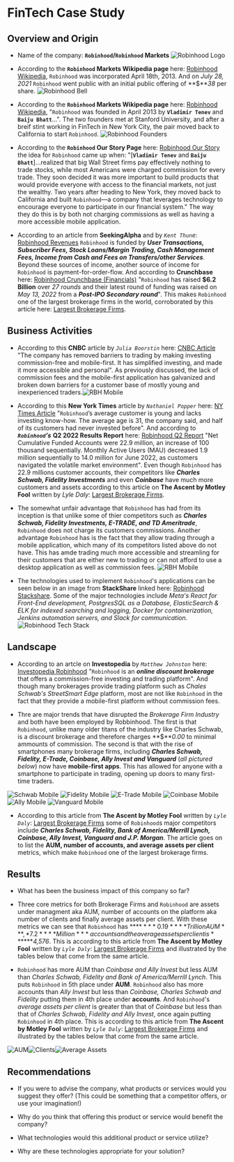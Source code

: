 # FinTech Case Study

## Overview and Origin

* Name of the company: **`Robinhood`/`Robinhood` Markets** ![Robinhood Logo](./assets/robinhood-logo.png)

* According to the **`Robinhood` Markets Wikipedia page** here: [Robinhood Wikipedia](https://tinyurl.com/robinhood-wikipedia]), `Robinhood` was incorporated April 18th, 2013. And on *July 28, 2021* `Robinhood` went public with an initial public offering of **$***38* per share. ![Robinhood Bell](./assets/rbh-bell.jpg)

* According to the **`Robinhood` Markets Wikipedia page** here: [Robinhood Wikipedia](https://tinyurl.com/robinhood-wikipedia]), "`Robinhood` was founded in April 2013 by **`Vladimir Tenev`** and **`Baiju Bhatt`**...". The two founders met at Stanford University, and after a breif stint working in FinTech in New York City, the pair moved back to California to start `Robinhood`. ![Robinhood Founders](./assets/Baiju_Bhatt_and_Vlad_Tenev.jpeg)

* According to the **`Robinhood` Our Story Page** here: [Robinhood Our Story](https://tinyurl.com/robinhood-our-story) the idea for `Robinhood` came up when: "[**`Vladimir Tenev`** and **`Baiju Bhatt`**]...realized that big Wall Street firms pay effectively nothing to trade stocks, while most Americans were charged commission for every trade. They soon decided it was more important to build products that would provide everyone with access to the financial markets, not just the wealthy. Two years after heading to New York, they moved back to California and built `Robinhood`—a company that leverages technology to encourage everyone to participate in our financial system." The way they do this is by both not charging commissions as well as having a more accessible mobile application.

* According to an article from **SeekingAlpha** and by *`Kent Thun`e*: [Robinhood Revenues](https://tinyurl.com/robinhood-revenues) `Robinhood` is funded by ***User Transactions, Subscriber Fees, Stock Loans/Margin Trading, Cash Management Fees, Income from Cash and Fees on Transfers/other Services***. Beyond these sources of income, another source of income for `Robinhood` is payment-for-order-flow. And according to **Crunchbase** here: [Robinhood Crunchbase (Financials)](https://tinyurl.com/robinhood-cb-financials) "`Robinhood` has raised **$6.2 Billion** over *27 rounds* and their latest round of funding was raised on *May 13, 2022* from a ***Post-IPO Secondary round***". This makes `Robinhood` one of the largest brokerage firms in the world, corroborated by this article here: [Largest Brokerage Firms](https://tinyurl.com/largest-brokerage-firms).


## Business Activities

* According to this **CNBC** article by *`Julia Boorstin`* here: [CNBC Article](https://tinyurl.com/robinhood-disruptive) "The company has removed barriers to trading by making investing commission-free and mobile-first. It has simplified investing, and made it more accessible and personal". As previously discussed, the lack of commission fees and the mobile-first application has galvanized and broken down barriers for a customer base of mostly young and inexperienced traders.![RBH Mobile](./assets/rbh-walk.gif)

* According to this **New York Times** article by *`Nathaniel Popper`* here: [NY Times Article](https://tinyurl.com/robinhood-customers) "`Robinhood`’s average customer is young and lacks investing know-how. The average age is 31, the company said, and half of its customers had never invested before". And according to ***`Robinhood`'s*** **Q2 2022 Results Report** here: [Robinhood Q2 Report](https://tinyurl.com/robinhood-Q2-2022) "Net Cumulative Funded Accounts were 22.9 million, an increase of 100 thousand sequentially. Monthly Active Users (MAU) decreased 1.9 million sequentially to 14.0 million for June 2022, as customers navigated the volatile market environment". Even though `Robinhood` has 22.9 millions customer accounts, their competitors like ***Charles Schwab, Fidelity Investments*** and even ***Coinbase*** have much more customers and assets according to this article on **The Ascent by Motley Fool** written by *Lyle Daly*: [Largest Brokerage Firms](https://tinyurl.com/largest-brokerage-firms).

* The somewhat unfair advantage that `Robinhood` has had from its inception is that unlike some of thier competitors such as ***Charles Schwab, Fidelity Investments, E-TRADE, and TD Ameritrade***, `Robinhood` does not charge its customers commissions. Another advantage `Robinhood` has is the fact that they allow trading through a mobile application, which many of its competitors listed above do not have. This has amde trading much more accessible and streamling for their customers that are either new to trading or can not afford to use a desktop application as well as commission fees. ![RBH Mobile](./assets/rbh-mobile-2.jpeg)

* The technologies used to implement `Robinhood`'s applications can be seen below in an image from **StackShare** linked here: [Robinhood Stackshare](https://tinyurl.com/robinhood-stackshare). Some of the major technologies include *Meta's React for Front-End development, PostgresSQL as a Database, ElasticSearch & ELK for indexed searching and logging, Docker for containerization, Jenkins automation servers, and Slack for communication.* ![Robinhood Tech Stack](./assets/Robinhood-Tech-Stack.png)


## Landscape

* According to an artcle on **Investopedia** by *`Matthew Johnston`* here: [Investopedia Robinhood](https://tinyurl.com/robinhood-investopedia) "`Robinhood` is an ***online discount brokerage*** that offers a commission-free investing and trading platform". And though many brokerages provide trading platform such as *Chales Schwab's StreetSmart Edge* platform, most are not like `Robinhood` in the fact that they provide a mobile-first platform without commission fees.

* Thre are  major trends that have disrupted the *Brokerage Firm Industry* and both have been employed by Robbinhood. The first is that `Robinhood`, unlike many older titans of the industry like Charles Schwab, is a discount brokerage and therefore charges **$***0.00* to minimal ammounts of commission. The second is that with the rise of smartphones many brokerage firms, including ***Charles Schwab, Fidelity, E-Trade, Coinbase, Ally Invest and Vanguard*** (*all pictured below*) now have **mobile-first apps**. This has allowed for anyone with a smartphone to participate in trading, opening up doors to many first-time traders. 

![Schwab Mobile](./assets/Schwab-Mobile.jpeg) ![Fidelity Mobile](./assets/Fidelity-Mobile.png) ![E-Trade Mobile](./assets/E-Trade-Mobile.webp) ![Coinbase Mobile](./assets/Coinbase-Mobile.webp) ![Ally Mobile](./assets/Ally-Mobile.webp) ![Vanguard Mobile](./assets/vanguard-mobile.png)

* According to this article from **The Ascent by Motley Fool** written by *`Lyle Daly`*: [Largest Brokerage Firms](https://tinyurl.com/largest-brokerage-firms) some of `Robinhood`s major competitors include ***Charles Schwab, Fidelity, Bank of America/Merrill Lynch, Coinbase, Ally Invest, Vanguard and J.P. Morgan***. The article goes on to list the **AUM, number of accounts, and average assets per client** metrics, which make `Robinhood` one of the largest brokerage firms.

## Results

* What has been the business impact of this company so far?

* Three core metrics for both Brokerage Firms and `Robinhood` are assets under managment aka AUM, number of accounts on the platform aka number of clients and finally average assets per client. With these metrics we can see that `Robinhood` has ***$****0.19* ***Trillion AUM***, *7.2* ***Million*** accounts and the average assets per client is ***$****4,576*. This is according to this article from **The Ascent by Motley Fool** written by *`Lyle Daly`*: [Largest Brokerage Firms](https://tinyurl.com/largest-brokerage-firms) and illustrated by the tables below that come from the same article. 

* `Robinhood` has more AUM than *Coinbase and Ally Invest* but less AUM than *Charles Schwab, Fidelity and Bank of America/Merrill Lynch*. This puts `Robinhood` in 5th place under **AUM**. `Robinhood` also has more accounts than *Ally Invest* but less than *Coinbase, Charles Schwab and Fidelity* putting them in 4th place under **accounts**. And `Robinhood`'s *average assets per client* is greater than that of *Coinbase* but less than that of *Charles Schwab, Fidelity and Ally Invest*, once again putting `Robinhood` in 4th place. This is according to this article from **The Ascent by Motley Fool** written by *`Lyle Daly`*: [Largest Brokerage Firms](https://tinyurl.com/largest-brokerage-firms) and illustrated by the tables below that come from the same article.

![AUM](./assets/AUM.png)![Clients](./assets/Clients.png)![Average Assets](./assets/AVC.png)

## Recommendations

* If you were to advise the company, what products or services would you suggest they offer? (This could be something that a competitor offers, or use your imagination!)

* Why do you think that offering this product or service would benefit the company?

* What technologies would this additional product or service utilize?

* Why are these technologies appropriate for your solution?
